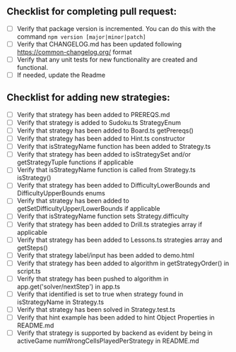 ## Checklist for completing pull request:
- [ ] Verify that package version is incremented. You can do this with the command ```npm version [major|minor|patch]```
- [ ] Verify that CHANGELOG.md has been updated following https://common-changelog.org/ format
- [ ] Verify that any unit tests for new functionality are created and functional.
- [ ] If needed, update the Readme

## Checklist for adding new strategies:
- [ ] Verify that strategy has been added to PREREQS.md
- [ ] Verify that strategy is added to Sudoku.ts StrategyEnum
- [ ] Verify that strategy has been added to Board.ts getPrereqs()
- [ ] Verify that strategy has been added to Hint.ts constructor
- [ ] Verify that isStrategyName function has been added to Strategy.ts
- [ ] Verify that strategy has been added to isStrategySet and/or getStrategyTuple functions if applicable
- [ ] Verify that isStrategyName function is called from Strategy.ts isStrategy()
- [ ] Verify that strategy has been added to DifficultyLowerBounds and DifficultyUpperBounds enums
- [ ] Verify that strategy has been added to getSetDifficultyUpper/LowerBounds if applicable
- [ ] Verify that isStrategyName function sets Strategy.difficulty
- [ ] Verify that strategy has been added to Drill.ts strategies array if applicable
- [ ] Verify that strategy has been added to Lessons.ts strategies array and getSteps()
- [ ] Verify that strategy label/input has been added to demo.html
- [ ] Verify that strategy has been added to algorithm in getStrategyOrder() in script.ts
- [ ] Verify that strategy has been pushed to algorithm in app.get('solver/nextStep') in app.ts
- [ ] Verify that identified is set to true when strategy found in isStrategyName in Strategy.ts
- [ ] Verify that strategy has been solved in Strategy.test.ts
- [ ] Verify that hint example has been added to hint Object Properties in README.md
- [ ] Verify that strategy is supported by backend as evident by being in activeGame numWrongCellsPlayedPerStrategy in README.md